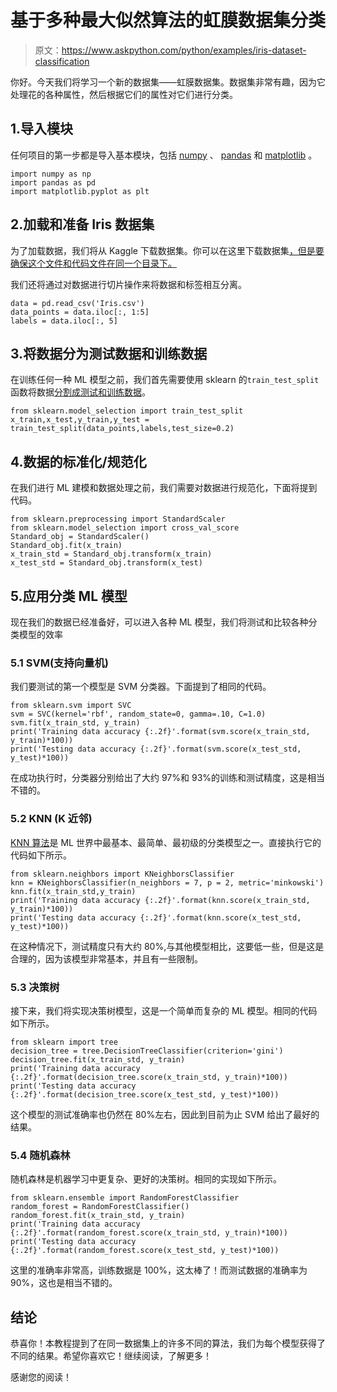 # 基于多种最大似然算法的虹膜数据集分类

> 原文：<https://www.askpython.com/python/examples/iris-dataset-classification>

你好。今天我们将学习一个新的数据集——虹膜数据集。数据集非常有趣，因为它处理花的各种属性，然后根据它们的属性对它们进行分类。

## 1.导入模块

任何项目的第一步都是导入基本模块，包括 [numpy](https://www.askpython.com/python-modules/numpy/python-numpy-module) 、 [pandas](https://www.askpython.com/python-modules/pandas/python-pandas-module-tutorial) 和 [matplotlib](https://www.askpython.com/python-modules/matplotlib/python-matplotlib) 。

```
import numpy as np
import pandas as pd
import matplotlib.pyplot as plt

```

## 2.加载和准备 Iris 数据集

为了加载数据，我们将从 Kaggle 下载数据集。你可以在这里下载数据集[，但是要确保这个文件和代码文件在同一个目录下。](https://www.kaggle.com/uciml/iris)

我们还将通过对数据进行切片操作来将数据和标签相互分离。

```
data = pd.read_csv('Iris.csv')
data_points = data.iloc[:, 1:5]
labels = data.iloc[:, 5]

```

## 3.将数据分为测试数据和训练数据

在训练任何一种 ML 模型之前，我们首先需要使用 sklearn 的`train_test_split`函数将数据[分割成测试和训练数据](https://www.askpython.com/python/examples/split-data-training-and-testing-set)。

```
from sklearn.model_selection import train_test_split
x_train,x_test,y_train,y_test = train_test_split(data_points,labels,test_size=0.2)

```

## 4.数据的标准化/规范化

在我们进行 ML 建模和数据处理之前，我们需要对数据进行规范化，下面将提到代码。

```
from sklearn.preprocessing import StandardScaler
from sklearn.model_selection import cross_val_score
Standard_obj = StandardScaler()
Standard_obj.fit(x_train)
x_train_std = Standard_obj.transform(x_train)
x_test_std = Standard_obj.transform(x_test)

```

## 5.应用分类 ML 模型

现在我们的数据已经准备好，可以进入各种 ML 模型，我们将测试和比较各种分类模型的效率

### 5.1 SVM(支持向量机)

我们要测试的第一个模型是 SVM 分类器。下面提到了相同的代码。

```
from sklearn.svm import SVC
svm = SVC(kernel='rbf', random_state=0, gamma=.10, C=1.0)
svm.fit(x_train_std, y_train)
print('Training data accuracy {:.2f}'.format(svm.score(x_train_std, y_train)*100))
print('Testing data accuracy {:.2f}'.format(svm.score(x_test_std, y_test)*100))

```

在成功执行时，分类器分别给出了大约 97%和 93%的训练和测试精度，这是相当不错的。

### 5.2 KNN (K 近邻)

[KNN 算法](https://www.askpython.com/python/examples/knn-in-python)是 ML 世界中最基本、最简单、最初级的分类模型之一。直接执行它的代码如下所示。

```
from sklearn.neighbors import KNeighborsClassifier
knn = KNeighborsClassifier(n_neighbors = 7, p = 2, metric='minkowski')
knn.fit(x_train_std,y_train)
print('Training data accuracy {:.2f}'.format(knn.score(x_train_std, y_train)*100))
print('Testing data accuracy {:.2f}'.format(knn.score(x_test_std, y_test)*100))

```

在这种情况下，测试精度只有大约 80%,与其他模型相比，这要低一些，但是这是合理的，因为该模型非常基本，并且有一些限制。

### 5.3 决策树

接下来，我们将实现决策树模型，这是一个简单而复杂的 ML 模型。相同的代码如下所示。

```
from sklearn import tree
decision_tree = tree.DecisionTreeClassifier(criterion='gini')
decision_tree.fit(x_train_std, y_train)
print('Training data accuracy {:.2f}'.format(decision_tree.score(x_train_std, y_train)*100))
print('Testing data accuracy {:.2f}'.format(decision_tree.score(x_test_std, y_test)*100))

```

这个模型的测试准确率也仍然在 80%左右，因此到目前为止 SVM 给出了最好的结果。

### 5.4 随机森林

随机森林是机器学习中更复杂、更好的决策树。相同的实现如下所示。

```
from sklearn.ensemble import RandomForestClassifier
random_forest = RandomForestClassifier()
random_forest.fit(x_train_std, y_train)
print('Training data accuracy {:.2f}'.format(random_forest.score(x_train_std, y_train)*100))
print('Testing data accuracy {:.2f}'.format(random_forest.score(x_test_std, y_test)*100))

```

这里的准确率非常高，训练数据是 100%，这太棒了！而测试数据的准确率为 90%，这也是相当不错的。

## 结论

恭喜你！本教程提到了在同一数据集上的许多不同的算法，我们为每个模型获得了不同的结果。希望你喜欢它！继续阅读，了解更多！

感谢您的阅读！